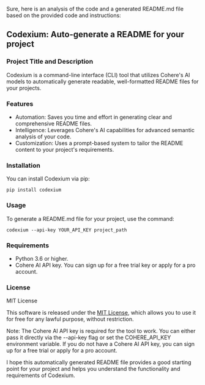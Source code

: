 Sure, here is an analysis of the code and a generated README.md file based on the provided code and instructions:

## Codexium: Auto-generate a README for your project

### Project Title and Description 
Codexium is a command-line interface (CLI) tool that utilizes Cohere's AI models to automatically generate readable, well-formatted README files for your projects. 

### Features
- Automation: Saves you time and effort in generating clear and comprehensive README files.
- Intelligence: Leverages Cohere's AI capabilities for advanced semantic analysis of your code.
- Customization: Uses a prompt-based system to tailor the README content to your project's requirements.

### Installation

You can install Codexium via pip:

```
pip install codexium
```

### Usage

To generate a README.md file for your project, use the command:

```
codexium --api-key YOUR_API_KEY project_path
```

### Requirements

- Python 3.6 or higher.
- Cohere AI API key. You can sign up for a free trial key or apply for a pro account.

### License

MIT License

This software is released under the [MIT License](LICENSE), which allows you to use it for free for any lawful purpose, without restriction. 

Note: The Cohere AI API key is required for the tool to work. You can either pass it directly via the --api-key flag or set the COHERE_API_KEY environment variable. If you do not have a Cohere AI API key, you can sign up for a free trial or apply for a pro account. 

I hope this automatically generated README file provides a good starting point for your project and helps you understand the functionality and requirements of Codexium.